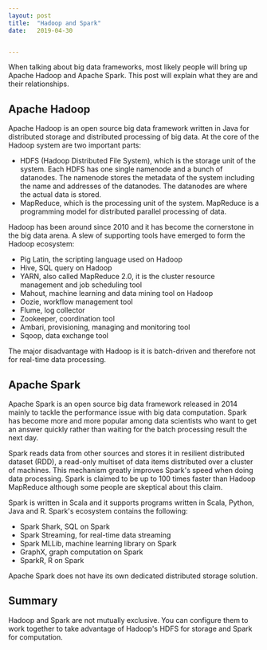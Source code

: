 ```yaml
---
layout: post
title:  "Hadoop and Spark"
date:   2019-04-30


---
```

When talking about big data frameworks, most likely people will bring up Apache Hadoop and Apache Spark. This post will explain what they are and their relationships.   

## Apache Hadoop

Apache Hadoop is an open source big data framework written in Java for distributed storage and distributed processing of big data. At the core of the Hadoop system are two important parts:

 * HDFS (Hadoop Distributed File System), which is the storage unit of the system. Each HDFS has one single namenode and a bunch of datanodes. The namenode stores the metadata of the system including the name and addresses of the datanodes. The datanodes are where the actual data is stored. 
 * MapReduce, which is the processing unit of the system. MapReduce is a programming model for distributed parallel processing of data. 

Hadoop has been around since 2010 and it has become the cornerstone in the big data arena. A slew of supporting tools have emerged to form the Hadoop ecosystem:

 * Pig Latin, the scripting language used on Hadoop
 * Hive, SQL query on Hadoop
 * YARN, also called MapReduce 2.0, it is the cluster resource management and job scheduling tool 
 * Mahout, machine learning and data mining tool on Hadoop
 * Oozie, workflow management tool
 * Flume, log collector
 * Zookeeper, coordination tool
 * Ambari, provisioning, managing and monitoring tool
 * Sqoop, data exchange tool

The major disadvantage with Hadoop is it is batch-driven and therefore not for real-time data processing. 

## Apache Spark

Apache Spark is an open source big data framework released in 2014 mainly to tackle the performance issue with big data computation. Spark has become more and more popular among data scientists who want to get an answer quickly rather than waiting for the batch processing result the next day. 

Spark reads data from other sources and stores it in resilient distributed dataset (RDD), a read-only multiset of data items distributed over a cluster of machines. This mechanism greatly improves Spark's speed when doing data processing. Spark is claimed to be up to 100 times faster than Hadoop MapReduce although some people are skeptical about this claim. 

Spark is written in Scala and it supports programs written in Scala, Python, Java and R. Spark's ecosystem contains the following:

 * Spark Shark, SQL on Spark
 * Spark Streaming, for real-time data streaming
 * Spark MLLib, machine learning library on Spark
 * GraphX, graph computation on Spark
 * SparkR, R on Spark

Apache Spark does not have its own dedicated distributed storage solution.

## Summary

Hadoop and Spark are not mutually exclusive. You can configure them to work together to take advantage of Hadoop's HDFS for storage and Spark for computation. 
